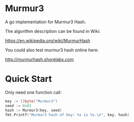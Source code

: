 # Murmur3

A go implementation for Murmur3 Hash.

The algorithm description can be found in Wiki: 

https://en.wikipedia.org/wiki/MurmurHash

You could also test murmur3 hash online here:

http://murmurhash.shorelabs.com


# Quick Start

Only need one function call:

```go
key := []byte("Murmur3")
seed := 0x01
hash := Murmur3(key, seed)
fmt.Printf("Murmur3 hash of key: %s is %s.\n", key, hash)
```
